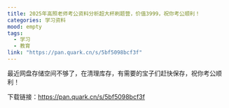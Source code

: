 ```yaml
---
title: 2025年高照老师考公资料分析超大杯刷题营，价值3999，祝你考公顺利！
categories: 学习资料
mood: empty
tags:
  - 学习
  - 教育
link: "https://pan.quark.cn/s/5bf5098bcf3f"
---
```


最近网盘存储空间不够了，在清理库存，有需要的宝子们赶快保存，祝你考公顺利！

下载链接：https://pan.quark.cn/s/5bf5098bcf3f








